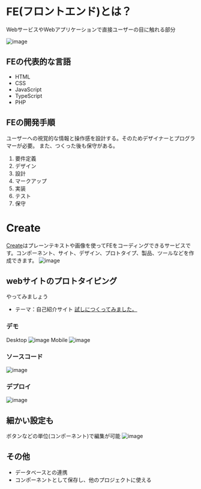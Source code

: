 # FE(フロントエンド)とは？
WebサービスやWebアプリケーションで直接ユーザーの目に触れる部分

![image](https://github.com/yutowac/study/assets/44987057/d1c75d55-9721-48dd-bf9d-ffcfe0af4ff5)

## FEの代表的な言語
- HTML
- CSS
- JavaScript
- TypeScript
- PHP

## FEの開発手順
ユーザーへの視覚的な情報と操作感を設計する。そのためデザイナーとプログラマーが必要。
また、つくった後も保守がある。
1. 要件定義
2. デザイン
3. 設計
4. マークアップ
5. 実装
6. テスト
7. 保守
   
# Create
[Create](https://www.create.xyz/)はプレーンテキストや画像を使ってFEをコーディングできるサービスです。コンポーネント、サイト、デザイン、プロトタイプ、製品、ツールなどを作成できます。
![image](https://github.com/yutowac/study/assets/44987057/20c501a4-4e26-4209-8fc7-eac435aef797)

## webサイトのプロトタイピング
やってみましょう
- テーマ：自己紹介サイト
[試しにつくってみました。](https://www.create.xyz/app-builder?project=23b34c4d-2ce7-4779-b237-cdcb2df7bec3)

### デモ
Desktop
![image](https://github.com/yutowac/study/assets/44987057/42a8f825-d4fa-45cd-b60d-9dc6e2225063)
Mobile
![image](https://github.com/yutowac/study/assets/44987057/d991dda9-581b-4806-83cd-b448af88cc49)

### ソースコード
![image](https://github.com/yutowac/study/assets/44987057/385b0180-7c60-4773-9e2c-ba21f404195a)

### デプロイ
![image](https://github.com/yutowac/study/assets/44987057/208b3aa4-22df-4136-a760-f0c7366a02c7)

## 細かい設定も
ボタンなどの単位(コンポーネント)で編集が可能
![image](https://github.com/yutowac/study/assets/44987057/7097d410-d9b5-4887-8e6d-da302b514c9f)

## その他
- データベースとの連携
- コンポーネントとして保存し、他のプロジェクトに使える
